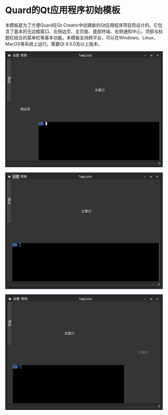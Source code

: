 # Quard的Qt应用程序初始模板

本模板是为了方便Quard在Qt Creator中创建新的Qt应用程序项目而设计的。它包含了基本的无边框窗口、左侧边页、主页面、底部终端、右侧通知中心，顶部与标题栏结合的菜单栏等基本功能。本模板支持跨平台，可以在Windows、Linux、MacOS等系统上运行。需要Qt 6.5.0及以上版本。

![1](./doc/1.png)

![2](./doc/2.png)

![3](./doc/3.png)
